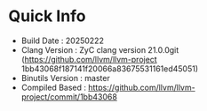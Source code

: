 # Quick Info
* Build Date : 20250222
* Clang Version : ZyC clang version 21.0.0git (https://github.com/llvm/llvm-project 1bb43068f187141f20066a83675531161ed45051)
* Binutils Version : master
* Compiled Based : https://github.com/llvm/llvm-project/commit/1bb43068

